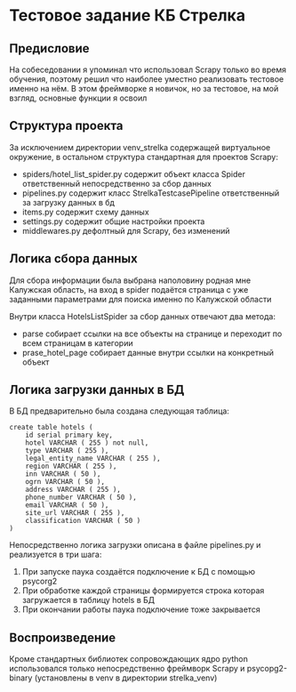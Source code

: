 # Тестовое задание КБ Стрелка

## Предисловие

На собеседовании я упоминал что использовал Scrapy только во время обучения, поэтому решил что наиболее уместно реализовать тестовое именно на нём. В этом фреймворке я новичок, но за тестовое, на мой взгляд, основные функции я освоил

## Структура проекта
За исключением директории venv_strelka содержащей виртуальное окружение, в остальном структура стандартная для проектов Scrapy:
- spiders/hotel_list_spider.py содержит объект класса Spider ответственный непосредственно за сбор данных
- pipelines.py содержит класс StrelkaTestcasePipeline ответственный за загрузку данных в бд
- items.py содержит схему данных
- settings.py содержит общие настройки проекта
- middlewares.py дефолтный для Scrapy, без изменений

## Логика сбора данных

Для сбора информации была выбрана наполовину родная мне Калужская область, на вход в spider подаётся страница с уже заданными параметрами для поиска именно по Калужской области

Внутри класса HotelsListSpider за сбор данных отвечают два метода:
- parse собирает ссылки на все объекты на странице и переходит по всем страницам в категории
- prase_hotel_page собирает данные внутри ссылки на конкретный объект

## Логика загрузки данных в БД

В БД предварительно была создана следующая таблица:
```
create table hotels (
	id serial primary key,
	hotel VARCHAR ( 255 ) not null,
	type VARCHAR ( 255 ),
	legal_entity_name VARCHAR ( 255 ),
	region VARCHAR ( 255 ),
	inn VARCHAR ( 50 ),
	ogrn VARCHAR ( 50 ),
	address VARCHAR ( 255 ),
	phone_number VARCHAR ( 50 ),
	email VARCHAR ( 50 ),
	site_url VARCHAR ( 255 ),
	classification VARCHAR ( 50 )
)
```

Непосредственно логика загрузки описана в файле pipelines.py и реализуется в три шага:
1) При запуске паука создаётся подключение к БД с помощью psycorg2
2) При обработке каждой страницы формируется строка которая загружается в таблицу hotels в БД
3) При окончании работы паука подключение тоже закрывается

## Воспроизведение

Кроме стандартных библиотек сопровождающих ядро python использовался только непосредственно фреймворк Scrapy и psycopg2-binary (установлены в venv в директории strelka_venv)
